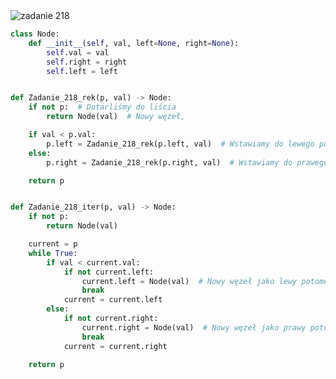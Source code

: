 <picture>
  <source srcset="../../srt/zbior_zadan/218.png" media="(prefers-color-scheme: light)">
  <source srcset="../../srt/zbior_zadan/black_218.png" media="(prefers-color-scheme: dark)">
  <img src="../../srt/zbior_zadan/black_218.png" alt="zadanie 218">
</picture>

```python
class Node:
    def __init__(self, val, left=None, right=None):
        self.val = val
        self.right = right
        self.left = left


def Zadanie_218_rek(p, val) -> Node:
    if not p:  # Dotarliśmy do liścia
        return Node(val)  # Nowy węzeł,

    if val < p.val:
        p.left = Zadanie_218_rek(p.left, val)  # Wstawiamy do lewego poddrzewa
    else:
        p.right = Zadanie_218_rek(p.right, val)  # Wstawiamy do prawego poddrzewa

    return p


def Zadanie_218_iter(p, val) -> Node:
    if not p:
        return Node(val)

    current = p
    while True:
        if val < current.val:
            if not current.left:
                current.left = Node(val)  # Nowy węzeł jako lewy potomek
                break
            current = current.left
        else:
            if not current.right:
                current.right = Node(val)  # Nowy węzeł jako prawy potomek
                break
            current = current.right

    return p
```

